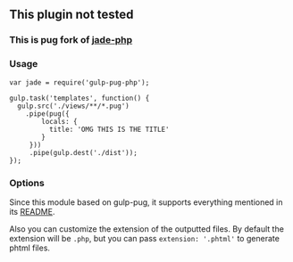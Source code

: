## This plugin not tested

### This is pug fork of [jade-php](https://github.com/viniwrubleski/jade-php)

### Usage

    var jade = require('gulp-pug-php');

    gulp.task('templates', function() {
      gulp.src('./views/**/*.pug')
        .pipe(pug({
            locals: {
              title: 'OMG THIS IS THE TITLE'
            }
         }))
         .pipe(gulp.dest('./dist'));
    });

### Options

Since this module based on gulp-pug, it supports everything mentioned in its [README](https://github.com/jamen/gulp-pug#pugopts).

Also you can customize the extension of the outputted files. By default the extension will be `.php`, but you can pass `extension: '.phtml'` to generate phtml files.
